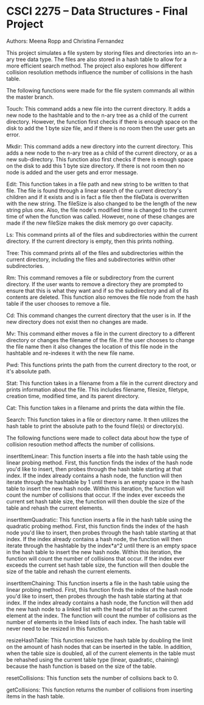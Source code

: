 # CSCI 2275 – Data Structures - Final Project
Authors: Meena Ropp and Christina Fernandez

This project simulates a file system by storing files and directories into an n-ary tree data type. The files are also stored in a hash table to allow for a more efficient search method. The project also explores how different collision resolution methods influence the number of collisions in the hash table.

The following functions were made for the file system commands all within the master branch.

Touch: This command adds a new file into the current directory. It adds a new node to the hashtable and to the n-ary tree as a child of the current directory. However, the function first checks if there is enough space on the disk to add the 1 byte size file, and if there is no room then the user gets an error.

Mkdir: This command adds a new directory into the current directory. This adds a new node to the n-ary tree as a child of the current directory, or as a new sub-directory. This function also first checks if there is enough space on the disk to add this 1 byte size directory. If there is not room then no node is added and the user gets and error message.

Edit: This function takes in a file path and new string to be written to that file. The file is found through a linear search of the current directory's children and if it exists and is in fact a file then the fileData is overwritten with the new string. The fileSize is also changed to be the length of the new string plus one. Also, the file node's modified time is changed to the current time of when the function was called. However, none of these changes are made if the new fileSize makes the disk memory go over capacity.

Ls: This command prints all of the files and subdirectories within the current directory. If the current directory is empty, then this prints nothing.

Tree: This command prints all of the files and subdirectories within the current directory, including the files and subdirectories within other subdirectories.

Rm: This command removes a file or subdirectory from the current directory. If the user wants to remove a directory they are prompted to ensure that this is what they want and if so the subdirectory and all of its contents are deleted. This function also removes the file node from the hash table if the user chooses to remove a file.

Cd: This command changes the current directory that the user is in. If the new directory does not exist then no changes are made.

Mv: This command either moves a file in the current directory to a different directory or changes the filename of the file. If the user chooses to change the file name then it also changes the location of this file node in the hashtable and re-indexes it with the new file name. 

Pwd: This functions prints the path from the current directory to the root, or it's absolute path.

Stat: This function takes in a filename from a file in the current directory and prints information about the file. This includes filename, filesize, filetype, creation time, modified time, and its parent directory.

Cat: This function takes in a filename and prints the data within the file. 

Search: This function takes in a file or directory name. It then utilizes the hash table to print the absolute path to the found file(s) or directory(s).

The following functions were made to collect data about how the type of collision resoution method affects the number of collisions.

insertItemLinear: This function inserts a file into the hash table using the linear probing method. First, this function finds the index of the hash node you'd like to insert, then probes through the hash table starting at that index. If the index already contains a hash node, the function will then iterate through the hashtable by 1 until there is an empty space in the hash table to insert the new hash node. Within this iteration, the function will count the number of collisions that occur. If the index ever exceeds the current set hash table size, the function will then double the size of the table and rehash the current elements. 

insertItemQuadratic: This function inserts a file in the hash table using the quadratic probing method. First, this function finds the index of the hash node you'd like to insert, then probes through the hash table starting at that index. If the index already contains a hash node, the function will then iterate through the hashtable by the index*a^2 until there is an empty space in the hash table to insert the new hash node. Within this iteration, the function will count the number of collisions that occur. If the index ever exceeds the current set hash table size, the function will then double the size of the table and rehash the current elements. 

insertItemChaining: This function inserts a file in the hash table using the linear probing method. First, this function finds the index of the hash node you'd like to insert, then probes through the hash table starting at that index. If the index already contains a hash node, the function will then add the new hash node to a linked list with the head of the list as the current element at the index. The function will count the number of collisions as the number of elements in the linked lists of each index. The hash table will never need to be resized in this function. 

resizeHashTable: This function resizes the hash table by doubling the limit on the amount of hash nodes that can be inserted in the table. In addition, when the table size is doubled, all of the current elements in the table must be rehashed using the current table type (linear, quadratic, chaining) because the hash function is based on the size of the table. 

resetCollisions: This function sets the number of collsions back to 0. 

getCollisions: This function returns the number of collisions from inserting items in the hash table. 
